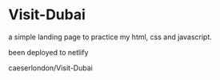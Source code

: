 # Visit-Dubai
a simple landing page to practice my html, css and javascript.

been deployed to netlify

caeserlondon/Visit-Dubai 

